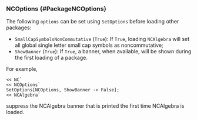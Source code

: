 ### NCOptions {#PackageNCOptions}

The following `options` can be set using `SetOptions` before loading other packages:

* `SmallCapSymbolsNonCommutative` (`True`): If `True`, loading
  `NCAlgebra` will set all global single letter small cap symbols as
  noncommutative;
* `ShowBanner` (`True`): If `True`, a banner, when available, will be shown
  during the first loading of a package.

For example,

    << NC`
    << NCOptions`
	SetOptions[NCOptions, ShowBanner -> False];
	<< NCAlgebra`

suppress the NCAlgebra banner that is printed the first time NCAlgebra
is loaded.
